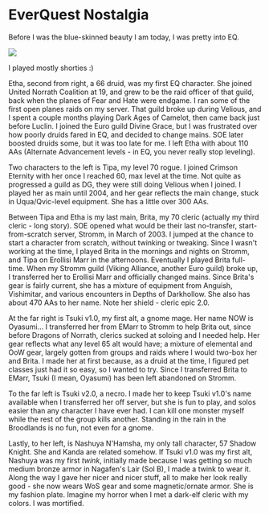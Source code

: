 # EverQuest Nostalgia

Before I was the blue-skinned beauty I am today, I was pretty into EQ.

![](http://westkarana.com/images/eqchars.jpg)

I played mostly shorties :)

Etha, second from right, a 66 druid, was my first EQ character. She joined United Norrath Coalition at 19, and grew to be the raid officer of that guild, back when the planes of Fear and Hate were endgame. I ran some of the first open planes raids on my server. That guild broke up during Velious, and I spent a couple months playing Dark Ages of Camelot, then came back just before Luclin. I joined the Euro guild Divine Grace, but I was frustrated over how poorly druids fared in EQ, and decided to change mains. SOE later boosted druids some, but it was too late for me. I left Etha with about 110 AAs (Alternate Advancement levels - in EQ, you never really stop leveling).

Two characters to the left is Tipa, my level 70 rogue. I joined Crimson Eternity with her once I reached 60, max level at the time. Not quite as progressed a guild as DG, they were still doing Velious when I joined. I played her as main until 2004, and her gear reflects the main change, stuck in Uqua/Qvic-level equipment. She has a little over 300 AAs.

Between Tipa and Etha is my last main, Brita, my 70 cleric (actually my third cleric - long story). SOE opened what would be their last no-transfer, start-from-scratch server, Stromm, in March of 2003. I jumped at the chance to start a character from scratch, without twinking or tweaking. Since I wasn't working at the time, I played Brita in the mornings and nights on Stromm, and Tipa on Erollisi Marr in the afternoons. Eventually I played Brita full-time. When my Stromm guild (Viking Alliance, another Euro guild) broke up, I transferred her to Erollisi Marr and officially changed mains. Since Brita's gear is fairly current, she has a mixture of equipment from Anguish, Vishimitar, and various encounters in Depths of Darkhollow. She also has about 470 AAs to her name. Note her shield - cleric epic 2.0.

At the far right is Tsuki v1.0, my first alt, a gnome mage. Her name NOW is Oyasumi... I transferred her from EMarr to Stromm to help Brita out, since before Dragons of Norrath, clerics sucked at soloing and I needed help. Her gear reflects what any level 65 alt would have; a mixture of elemental and OoW gear, largely gotten from groups and raids where I would two-box her and Brita. I made her at first because, as a druid at the time, I figured pet classes just had it so easy, so I wanted to try. Since I transferred Brita to EMarr, Tsuki (I mean, Oyasumi) has been left abandoned on Stromm.

To the far left is Tsuki v2.0, a necro. I made her to keep Tsuki v1.0's name available when I transferred her off server, but she is fun to play, and solos easier than any character I have ever had. I can kill one monster myself while the rest of the group kills another. Standing in the rain in the Broodlands is no fun, not even for a gnome.

Lastly, to her left, is Nashuya N'Hamsha, my only tall character, 57 Shadow Knight. She and Kanda are related somehow. If Tsuki v1.0 was my first alt, Nashuya was my first *twink*, initially made because I was getting so much medium bronze armor in Nagafen's Lair (Sol B), I made a twink to wear it. Along the way I gave her nicer and nicer stuff, all to make her look really good - she now wears WoS gear and some magnetic/ornate armor. She is my fashion plate. Imagine my horror when I met a dark-elf cleric with my colors. I was mortified.

